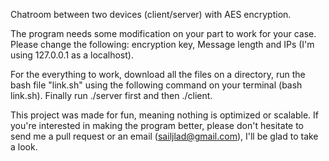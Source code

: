 Chatroom between two devices (client/server) with AES encryption. 

The program needs some modification on your part to work for your case. Please change the following: encryption key, Message length and IPs (I'm using 127.0.0.1 as a localhost).

For the everything to work, download all the files on a directory, run the bash file "link.sh" using the following command on your terminal (bash link.sh). Finally run ./server first and then ./client. 

This project was made for fun, meaning nothing is optimized or scalable. If you're interested in making the program better, please don't hesitate to send me a pull request or an email (sailjlad@gmail.com), I'll be glad to take a look.
